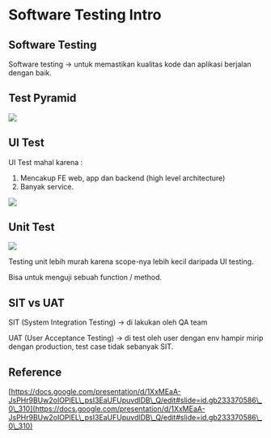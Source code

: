 # Software Testing Intro

## Software Testing

Software testing -> untuk memastikan kualitas kode dan aplikasi berjalan dengan baik.

## Test Pyramid

![](https://lh4.googleusercontent.com/emihQLoJLJn083MocD0xn0hJNr4SvMOEZKtNYTO4EhL6yT4GhkXIWNnaYV5GY6kERC7621tIah0oDWOtEWXBxdY27KhvlLeMuu2qxLw2gUsysXeWlZA7\_mhADf\_RI5q\_KOWqAxBe-W9NX566I-oO4XLF=s2048)

## UI Test

UI Test mahal karena :

1. Mencakup FE web, app dan backend (high level architecture)
2. Banyak service.

![](https://lh5.googleusercontent.com/DSzLaWEwhOfKmWGlfm5ozXhDbaDFToGEA\_2DM4wbVGk87pDrT6kBjTOX9HJQkuvA9buKdJQDyvZWCydjp3HM6GFrYzWTDC4Spw4yVd7I-ABYU6mIyoHW4CYFPiX1XqBjCw5A9w6MzCbTdqBVv5wIgkO2=s2048)

## Unit Test

![](https://lh3.googleusercontent.com/9Y7-k0ehL0wRQhvoAJVeyoO8elaOTIK5Xh4F7nBPXFFJn3aGVbL0VBe7mlk0aRgnDR1Y25g3J2X5GzIBh-D\_8HuLBXA78X\_qs5eKOcdr\_2oAVcbwQMchJYAFbBaDMK5HBhg5cfXLUXRiMRNoZz2WPO6T=s2048)

Testing unit lebih murah karena scope-nya lebih kecil daripada UI testing.

Bisa untuk menguji sebuah function / method.

## SIT vs UAT

SIT (System Integration Testing) -> di lakukan oleh QA team

UAT (User Acceptance Testing) -> di test oleh user dengan env hampir mirip dengan production, test case tidak sebanyak SIT.

## Reference

[https://docs.google.com/presentation/d/1XxMEaA-JsPHr9BUw2oIOPlEL\_psI3EaUFUpuvdlDB\_Q/edit#slide=id.gb233370586\_0\_310](https://docs.google.com/presentation/d/1XxMEaA-JsPHr9BUw2oIOPlEL\_psI3EaUFUpuvdlDB\_Q/edit#slide=id.gb233370586\_0\_310)
